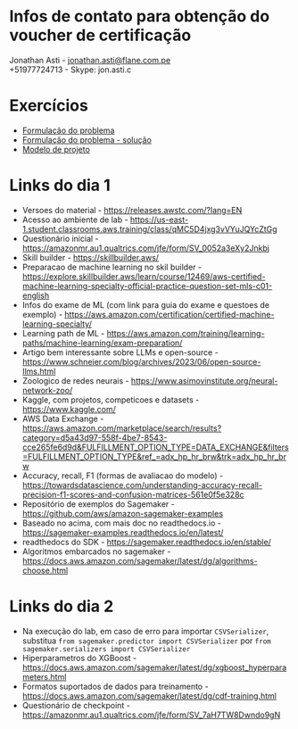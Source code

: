 # Infos de contato para obtenção do voucher de certificação
Jonathan Asti - jonathan.asti@flane.com.pe<br>
+51977724713 - Skype: jon.asti.c

# Exercícios
- [Formulação do problema](https://github.com/renatoalmeidamartins/MLPipe-Tim-Junho-2023/blob/main/Problem%2BFormulation%2BExercise.docx)
- [Formulação do problema - solução](https://github.com/renatoalmeidamartins/MLPipe-Tim-Junho-2023/blob/main/Problem%2BFormulation%2BExercise%2BSolutions.docx)
- [Modelo de projeto](https://github.com/renatoalmeidamartins/MLPipe-Tim-Junho-2023/blob/main/Student%20Project%20Template.docx)


# Links do dia 1

- Versoes do material - https://releases.awstc.com/?lang=EN
- Acesso ao ambiente de lab  - https://us-east-1.student.classrooms.aws.training/class/qMC5D4jxg3vVYuJQYcZtGg
- Questionário inicial - https://amazonmr.au1.qualtrics.com/jfe/form/SV_0052a3eXy2Jnkbj
- Skill builder - https://skillbuilder.aws/
- Preparacao de machine learning no skil builder - https://explore.skillbuilder.aws/learn/course/12469/aws-certified-machine-learning-specialty-official-practice-question-set-mls-c01-english
- Infos do exame de ML (com link para guia do exame e questoes de exemplo) - https://aws.amazon.com/certification/certified-machine-learning-specialty/ 
- Learning path de ML - https://aws.amazon.com/training/learning-paths/machine-learning/exam-preparation/
- Artigo bem interessante sobre LLMs e open-source - https://www.schneier.com/blog/archives/2023/06/open-source-llms.html
- Zoologico de redes neurais - https://www.asimovinstitute.org/neural-network-zoo/
- Kaggle, com projetos, competicoes e datasets - https://www.kaggle.com/
- AWS Data Exchange - https://aws.amazon.com/marketplace/search/results?category=d5a43d97-558f-4be7-8543-cce265fe6d9d&FULFILLMENT_OPTION_TYPE=DATA_EXCHANGE&filters=FULFILLMENT_OPTION_TYPE&ref_=adx_hp_hr_brw&trk=adx_hp_hr_brw
- Accuracy, recall, F1 (formas de avaliacao do modelo) - https://towardsdatascience.com/understanding-accuracy-recall-precision-f1-scores-and-confusion-matrices-561e0f5e328c
- Repositório de exemplos do Sagemaker - https://github.com/aws/amazon-sagemaker-examples
- Baseado no acima, com mais doc no readthedocs.io - https://sagemaker-examples.readthedocs.io/en/latest/
- readthedocs do SDK - https://sagemaker.readthedocs.io/en/stable/
- Algoritmos embarcados no sagemaker - https://docs.aws.amazon.com/sagemaker/latest/dg/algorithms-choose.html

# Links do dia 2
- Na execução do lab, em caso de erro para importar `CSVSerializer`, substitua `from sagemaker.predictor import CSVSerializer` por `from sagemaker.serializers import CSVSerializer`
- Hiperparametros do XGBoost - https://docs.aws.amazon.com/sagemaker/latest/dg/xgboost_hyperparameters.html
- Formatos suportados de dados para treinamento - https://docs.aws.amazon.com/sagemaker/latest/dg/cdf-training.html
- Questionário de checkpoint - https://amazonmr.au1.qualtrics.com/jfe/form/SV_7aH7TW8Dwndo9gN
